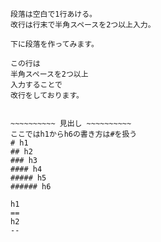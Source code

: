~~~~~~~~~~ 段落と改行 ~~~~~~~~~~
段落は空白で1行あける。  
改行は行末で半角スペースを2つ以上入力。  

下に段落を作ってみます。

この行は  
半角スペースを2つ以上  
入力することで  
改行をしております。


~~~~~~~~~~ 見出し ~~~~~~~~~~
ここではh1からh6の書き方は#を扱う
# h1
## h2
### h3
#### h4
##### h5
###### h6

h1
==
h2
--


